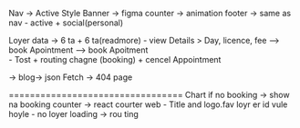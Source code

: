 Nav -> Active Style 
Banner -> figma
counter -> animation
footer -> same as nav - active  + social(personal)

Loyer data -> 6 ta + 6 ta(readmore) 
                    - view Details > Day, licence, fee --> book Apointment
                    --> book Apoitment  
                            - Tost + routing chagne (booking) + cencel Appointment

-> blog-> json Fetch
-> 404 page 

=================================
Chart 
if no booking -> show na booking
counter -> react courter 
web - Title and logo.fav 
loyr er id vule hoyle - no loyer
loading -> rou ting